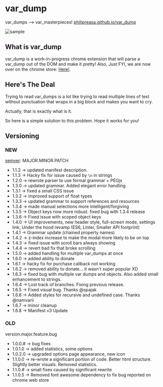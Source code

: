 # var_dump

var_dumps --> var_masterpieces!
[philipreasa.github.io/var_dump](http://philipreasa.github.io/var_dump/)

![sample](https://cloud.githubusercontent.com/assets/1691316/20464548/aca2261e-aefd-11e6-8f81-0abba3357a03.gif)

## What is var_dump

var_dump is a work-in-progress chrome extension that will parse a var_dump out of the DOM and make it pretty!
Also, Just FYI, we are now over on the chrome store: [Here!](https://chrome.google.com/webstore/detail/varmasterpiece/chfhddogiigmfpkcmgfpolalagdcamkl).

## Here's The Deal

Trying to read var_dumps is a lot like trying to read multiple lines of text without punctuation that wraps in a big block and makes you want to cry.

Actually, that is exactly what is it.

So here is a simple solution to this problem. Hope it works for you!

## Versioning

### NEW

[semver](http://semver.org/): MAJOR.MINOR.PATCH

- 1.1.2 -> updated manifest description.
- 1.1.3 -> Hacky fix for issue caused by `\n` in strings
- 1.2.0 -> rewrote parser to use formal grammar + PEGjs
- 1.3.0 -> updated grammar. Added elegant error handling
- 1.3.1 -> fixed a small CSS issue
- 1.3.2 -> improved support of float types
- 1.3.3 -> updated grammar to support references and resources
- 1.3.4 -> made manual selections more intelligent/forgiving
- 1.3.5 -> Object keys now more robust. fixed bug with 1.3.4 release
- 1.3.6 -> Fixed issue with scoped object keys
- 1.4.0 -> UI improvements, new header style, full-screen mode, settings link,
  Under the hood revamp (ES6, Linter, Smaller API footprint)
- 1.4.1 -> Grammar update (chained property names)
- 1.4.2 -> z-index increase to make the modal more likely to be on top
- 1.4.3 -> fixed issue with scroll bars always showing
- 1.4.4 -> revert bad fix that broke scrolling
- 1.5.0 -> added handling for multiple var_dumps at once
- 1.6.0 -> added ability to donate
- 1.6.1 -> hacky fix for purchase callback not working
- 1.6.2 -> removed ability to donate... it wasn't super popular XD
- 1.6.3 -> fixed bug with multiple var dumps and objects. Also added small enhancement to strings.
- 1.6.4 -> Lost track of branches. Fixing previous release.
- 1.6.5 -> Fixed visual bug. Thanks @spajak
- 1.6.6 -> Added styles for recursive and undefined case. Thanks @namvarii
- 1.6.7 -> minor cleanup
- 1.6.8 -> Manifest v3 Update

### OLD

version.major.feature.bug

- 1.0.0.# -> bug fixes
- 1.0.1.0 -> added statistics, some options
- 1.0.2.0 -> upgraded options page appearance, new icon
- 1.1.0.0 -> re-wrote a significant portion of code. Better html structure. Slightly better visuals. Removed statistics.
- 1.1.0.# -> small fixes caused by significant rewrite
- 1.1.0.5 -> Removed font awesome dependency to fix bug reported on chrome web store

